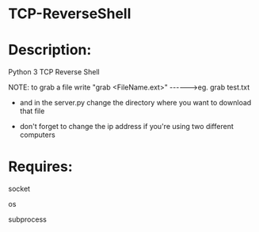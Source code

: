 # TCP-ReverseShell

# Description:

Python 3 TCP Reverse Shell

NOTE: to grab a file write "grab <FileName.ext>"  ------>eg. grab test.txt

- and in the server.py change the directory where you want to download that file

- don't forget to change the ip address  if you're using two different computers


# Requires:	

socket

os

subprocess
